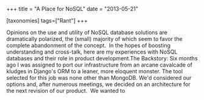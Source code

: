 +++
title = "A Place for NoSQL"
date = "2013-05-21"

[taxonomies]
tags=["Rant"]
+++

Opinions on the use and utility of NoSQL database solutions are dramatically polarized, the (small) majority of which seem to favor the complete abandonment of the concept.  In the hopes of boosting understanding and cross-talk, here are my experiences with NoSQL databases and their role in product development.The Backstory: Six months ago I was assigned to port our infrastructure from an arcane cavalcade of kludges in Django's ORM to a leaner, more eloquent monster. The tool selected for this job was none other than MongoDB. We'd considered our options and, after numerous meetings, we decided on an architecture for the next revision of our product.  We wanted to
